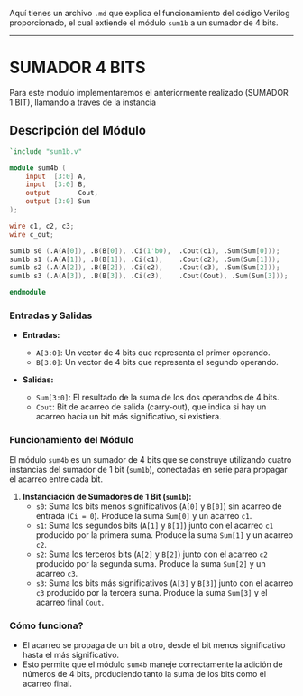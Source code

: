 Aquí tienes un archivo `.md` que explica el funcionamiento del código Verilog proporcionado, el cual extiende el módulo `sum1b` a un sumador de 4 bits.

---

# SUMADOR 4 BITS

Para este modulo implementaremos el anteriormente realizado (SUMADOR 1 BIT), llamando a traves de la instancia 

## Descripción del Módulo

```verilog
`include "sum1b.v"

module sum4b (
    input  [3:0] A,
    input  [3:0] B,
    output       Cout,
    output [3:0] Sum
);

wire c1, c2, c3;
wire c_out;

sum1b s0 (.A(A[0]), .B(B[0]), .Ci(1'b0),  .Cout(c1), .Sum(Sum[0]));
sum1b s1 (.A(A[1]), .B(B[1]), .Ci(c1),    .Cout(c2), .Sum(Sum[1]));
sum1b s2 (.A(A[2]), .B(B[2]), .Ci(c2),    .Cout(c3), .Sum(Sum[2]));
sum1b s3 (.A(A[3]), .B(B[3]), .Ci(c3),    .Cout(Cout), .Sum(Sum[3]));

endmodule
```

### Entradas y Salidas

- **Entradas:**
  - `A[3:0]`: Un vector de 4 bits que representa el primer operando.
  - `B[3:0]`: Un vector de 4 bits que representa el segundo operando.

- **Salidas:**
  - `Sum[3:0]`: El resultado de la suma de los dos operandos de 4 bits.
  - `Cout`: Bit de acarreo de salida (carry-out), que indica si hay un acarreo hacia un bit más significativo, si existiera.

### Funcionamiento del Módulo

El módulo `sum4b` es un sumador de 4 bits que se construye utilizando cuatro instancias del sumador de 1 bit (`sum1b`), conectadas en serie para propagar el acarreo entre cada bit.

1. **Instanciación de Sumadores de 1 Bit (`sum1b`):**
   - `s0`: Suma los bits menos significativos (`A[0]` y `B[0]`) sin acarreo de entrada (`Ci = 0`). Produce la suma `Sum[0]` y un acarreo `c1`.
   - `s1`: Suma los segundos bits (`A[1]` y `B[1]`) junto con el acarreo `c1` producido por la primera suma. Produce la suma `Sum[1]` y un acarreo `c2`.
   - `s2`: Suma los terceros bits (`A[2]` y `B[2]`) junto con el acarreo `c2` producido por la segunda suma. Produce la suma `Sum[2]` y un acarreo `c3`.
   - `s3`: Suma los bits más significativos (`A[3]` y `B[3]`) junto con el acarreo `c3` producido por la tercera suma. Produce la suma `Sum[3]` y el acarreo final `Cout`.

### Cómo funciona?

  - El acarreo se propaga de un bit a otro, desde el bit menos significativo hasta el más significativo.
  - Esto permite que el módulo `sum4b` maneje correctamente la adición de números de 4 bits, produciendo tanto la suma de los bits como el acarreo final.


